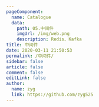 ```yaml
---
pageComponent: 
  name: Catalogue
  data: 
    path: 05.中间件
    imgUrl: /img/web.png
    description: Redis、Kafka
title: 中间件
date: 2020-03-11 21:50:53
permalink: /中间件/
sidebar: false
article: false
comment: false
editLink: false
author: 
  name: zyg
  link: https://github.com/zyg525
---
```

